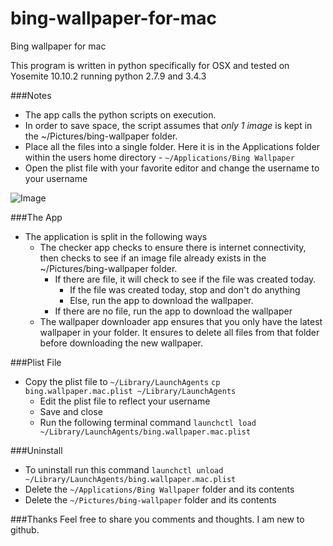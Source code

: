 # bing-wallpaper-for-mac
Bing wallpaper for mac

This program is written in python specifically for OSX and tested on Yosemite 10.10.2 running python 2.7.9 and 3.4.3

###Notes

-  The app calls the python scripts on execution.
-  In order to save space, the script assumes that *only 1 image* is kept in the ~/Pictures/bing-wallpaper folder.
-  Place all the files into a single folder. Here it is in the Applications folder within the users home directory - `~/Applications/Bing Wallpaper`
-  Open the plist file with your favorite editor and change the username to your username

![Image](http://i.imgur.com/Zr9qkQs.jpg)

###The App
- The application is split in the following ways
	- The checker app checks to ensure there is internet connectivity, then checks to see if an image file already exists in the ~/Pictures/bing-wallpaper folder.
		- If there are file, it will check to see if the file was created today.
			- If the file was created today, stop and don't do anything
			- Else, run the app to download the wallpaper.
		- If there are no file, run the app to download the wallpaper
	- The wallpaper downloader app ensures that you only have the latest wallpaper in your folder. It ensures to delete all files from that folder before downloading the new wallpaper.

###Plist File
- Copy the plist file to `~/Library/LaunchAgents`
`cp bing.wallpaper.mac.plist ~/Library/LaunchAgents`
	- Edit the plist file to reflect your username
	- Save and close
	- Run the following terminal command
`launchctl load ~/Library/LaunchAgents/bing.wallpaper.mac.plist`

###Uninstall
- To uninstall run this command
`launchctl unload ~/Library/LaunchAgents/bing.wallpaper.mac.plist`
- Delete the `~/Applications/Bing Wallpaper` folder and its contents
- Delete the `~/Pictures/bing-wallpaper` folder and its contents

###Thanks
Feel free to share you comments and thoughts. I am new to github.
